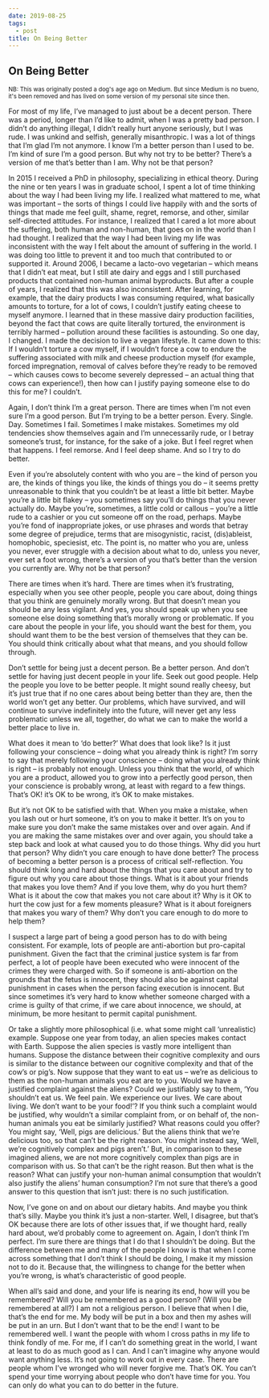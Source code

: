 ```yaml
---
date: 2019-08-25
tags:
  - post
title: On Being Better
---
```


## On Being Better

<small class="disclaimer">NB: This was originally posted a dog's age ago on Medium. But since Medium is no bueno, it's been removed and has lived on some version of my personal site since then.</small>

For most of my life, I’ve managed to just about be a decent person. There was a period, longer than I’d like to admit, when I was a pretty bad person. I didn’t do anything illegal, I didn’t really hurt anyone seriously, but I was rude. I was unkind and selfish, generally misanthropic. I was a lot of things that I’m glad I’m not anymore. I know I’m a better person than I used to be. I’m kind of sure I’m a good person. But why not try to be better? There’s a version of me that’s better than I am. Why not be that person?

In 2015 I received a PhD in philosophy, specializing in ethical theory. During the nine or ten years I was in graduate school, I spent a lot of time thinking about the way I had been living my life. I realized what mattered to me, what was important – the sorts of things I could live happily with and the sorts of things that made me feel guilt, shame, regret, remorse, and other, similar self-directed attitudes. For instance, I realized that I cared a lot more about the suffering, both human and non-human, that goes on in the world than I had thought. I realized that the way I had been living my life was inconsistent with the way I felt about the amount of suffering in the world. I was doing too little to prevent it and too much that contributed to or supported it. Around 2006, I became a lacto-ovo vegetarian – which means that I didn’t eat meat, but I still ate dairy and eggs and I still purchased products that contained non-human animal byproducts. But after a couple of years, I realized that this was also inconsistent. After learning, for example, that the dairy products I was consuming required, what basically amounts to torture, for a lot of cows, I couldn’t justify eating cheese to myself anymore. I learned that in these massive dairy production facilities, beyond the fact that cows are quite literally tortured, the environment is terribly harmed – pollution around these facilities is astounding. So one day, I changed. I made the decision to live a vegan lifestyle. It came down to this: If I wouldn’t torture a cow myself, if I wouldn’t force a cow to endure the suffering associated with milk and cheese production myself (for example, forced impregnation, removal of calves before they’re ready to be removed – which causes cows to become severely depressed – an actual thing that cows can experience!), then how can I justify paying someone else to do this for me? I couldn’t.

Again, I don’t think I’m a great person. There are times when I’m not even sure I’m a good person. But I’m trying to be a better person. Every. Single. Day. Sometimes I fail. Sometimes I make mistakes. Sometimes my old tendencies show themselves again and I’m unnecessarily rude, or I betray someone’s trust, for instance, for the sake of a joke. But I feel regret when that happens. I feel remorse. And I feel deep shame. And so I try to do better.

Even if you’re absolutely content with who you are – the kind of person you are, the kinds of things you like, the kinds of things you do – it seems pretty unreasonable to think that you couldn’t be at least a little bit better. Maybe you’re a little bit flakey – you sometimes say you’ll do things that you never actually do. Maybe you’re, sometimes, a little cold or callous – you’re a little rude to a cashier or you cut someone off on the road, perhaps. Maybe you’re fond of inappropriate jokes, or use phrases and words that betray some degree of prejudice, terms that are misogynistic, racist, (dis)ableist, homophobic, speciesist, etc. The point is, no matter who you are, unless you never, ever struggle with a decision about what to do, unless you never, ever set a foot wrong, there’s a version of you that’s better than the version you currently are. Why not be that person?

There are times when it’s hard. There are times when it’s frustrating, especially when you see other people, people you care about, doing things that you think are genuinely morally wrong. But that doesn’t mean you should be any less vigilant. And yes, you should speak up when you see someone else doing something that’s morally wrong or problematic. If you care about the people in your life, you should want the best for them, you should want them to be the best version of themselves that they can be. You should think critically about what that means, and you should follow through.

Don’t settle for being just a decent person. Be a better person. And don’t settle for having just decent people in your life. Seek out good people. Help the people you love to be better people. It might sound really cheesy, but it’s just true that if no one cares about being better than they are, then the world won’t get any better. Our problems, which have survived, and will continue to survive indefinitely into the future, will never get any less problematic unless we all, together, do what we can to make the world a better place to live in.

What does it mean to ‘do better?’ What does that look like? Is it just following your conscience – doing what you already think is right? I’m sorry to say that merely following your conscience – doing what you already think is right – is probably not enough. Unless you think that the world, of which you are a product, allowed you to grow into a perfectly good person, then your conscience is probably wrong, at least with regard to a few things. That’s OK! it’s OK to be wrong, it’s OK to make mistakes.

But it’s not OK to be satisfied with that. When you make a mistake, when you lash out or hurt someone, it’s on you to make it better. It’s on you to make sure you don’t make the same mistakes over and over again. And if you are making the same mistakes over and over again, you should take a step back and look at what caused you to do those things. Why did you hurt that person? Why didn’t you care enough to have done better? The process of becoming a better person is a process of critical self-reflection. You should think long and hard about the things that you care about and try to figure out why you care about those things. What is it about your friends that makes you love them? And if you love them, why do you hurt them? What is it about the cow that makes you not care about it? Why is it OK to hurt the cow just for a few moments pleasure? What is it about foreigners that makes you wary of them? Why don’t you care enough to do more to help them?

I suspect a large part of being a good person has to do with being consistent. For example, lots of people are anti-abortion but pro-capital punishment. Given the fact that the criminal justice system is far from perfect, a lot of people have been executed who were innocent of the crimes they were charged with. So if someone is anti-abortion on the grounds that the fetus is innocent, they should also be against capital punishment in cases when the person facing execution is innocent. But since sometimes it’s very hard to know whether someone charged with a crime is guilty of that crime, if we care about innocence, we should, at minimum, be more hesitant to permit capital punishment.

Or take a slightly more philosophical (i.e. what some might call ‘unrealistic) example. Suppose one year from today, an alien species makes contact with Earth. Suppose the alien species is vastly more intelligent than humans. Suppose the distance between their cognitive complexity and ours is similar to the distance between our cognitive complexity and that of the cow’s or pig’s. Now suppose that they want to eat us – we’re as delicious to them as the non-human animals you eat are to you. Would we have a justified complaint against the aliens? Could we justifiably say to them, ‘You shouldn’t eat us. We feel pain. We experience our lives. We care about living. We don’t want to be your food!’? If you think such a complaint would be justified, why wouldn’t a similar complaint from, or on behalf of, the non-human animals you eat be similarly justified? What reasons could you offer? You might say, ‘Well, pigs are delicious.’ But the aliens think that we’re delicious too, so that can’t be the right reason. You might instead say, ‘Well, we’re cognitively complex and pigs aren’t.’ But, in comparison to these imagined aliens, we are not more cognitively complex than pigs are in comparison with us. So that can’t be the right reason. But then what is the reason? What can justify your non-human animal consumption that wouldn’t also justify the aliens’ human consumption? I’m not sure that there’s a good answer to this question that isn’t just: there is no such justification.

Now, I’ve gone on and on about our dietary habits. And maybe you think that’s silly. Maybe you think it’s just a non-starter. Well, I disagree, but that’s OK because there are lots of other issues that, if we thought hard, really hard about, we’d probably come to agreement on. Again, I don’t think I’m perfect. I’m sure there are things that I do that I shouldn’t be doing. But the difference between me and many of the people I know is that when I come across something that I don’t think I should be doing, I make it my mission not to do it. Because that, the willingness to change for the better when you’re wrong, is what’s characteristic of good people.

When all’s said and done, and your life is nearing its end, how will you be remembered? Will you be remembered as a good person? (Will you be remembered at all?) I am not a religious person. I believe that when I die, that’s the end for me. My body will be put in a box and then my ashes will be put in an urn. But I don’t want that to be the end! I want to be remembered well. I want the people with whom I cross paths in my life to think fondly of me. For me, if I can’t do something great in the world, I want at least to do as much good as I can. And I can’t imagine why anyone would want anything less. It’s not going to work out in every case. There are people whom I’ve wronged who will never forgive me. That’s OK. You can’t spend your time worrying about people who don’t have time for you. You can only do what you can to do better in the future.
